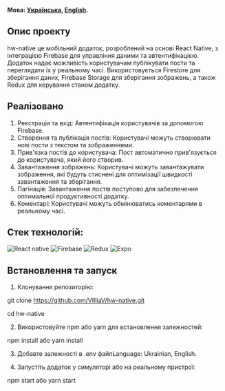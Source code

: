 **Мова: [Українська](README.md), [English](README.en.md).**

## Опис проекту

hw-native це мобільний додаток, розроблений на основі React Native, з інтеграцією Firebase для управління даними та
автентифікацією. Додаток надає можливість користувачам публікувати пости та переглядати їх у реальному часі.
Використовується Firestore для зберігання даних, Firebase Storage для зберігання зображень, а також Redux для керування
станом додатку.

## Реалізовано

1. Реєстрація та вхід: Автентифікація користувачів за допомогою Firebase.
2. Створення та публікація постів: Користувачі можуть створювати нові пости з текстом та зображеннями.
3. Прив'язка постів до користувача: Пост автоматично прив'язується до користувача, який його створив.
4. Завантаження зображень: Користувачі можуть завантажувати зображення, які будуть стиснені для оптимізації швидкості
   завантаження та зберігання.
5. Пагінація: Завантаження постів поступово для забезпечення оптимальної продуктивності додатку.
6. Коментарі: Користувачі можуть обмінюватись коментарями в реальному часі.

## Стек технологій:

![React native](https://img.shields.io/badge/react-%2361DAFB?style=for-the-badge&logo=React&logoColor=white)
![Firebase](https://img.shields.io/badge/firebase-%23DD2C00?style=for-the-badge&logo=firebase&logoColor=white)
![Redux](https://img.shields.io/badge/redux-%23764ABC?style=for-the-badge&logo=Redux&logoColor=white)
![Expo](https://img.shields.io/badge/expo-%23000020?style=for-the-badge&logo=Expo&logoColor=white)

## Встановлення та запуск

1. Клонування репозиторію:

git clone https://github.com/VIlliaV/hw-native.git

cd hw-native

2. Використовуйте npm або yarn для встановлення залежностей:

npm install або yarn install

3. Добавте залежності в .env файлLanguage: Ukrainian, English.

4. Запустіть додаток у симуляторі або на реальному пристрої:

npm start або yarn start

